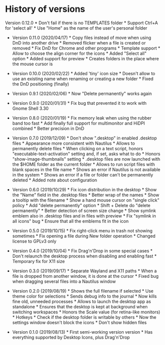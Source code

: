 # History of versions #

Version 0.12.0
      * Don't fail if there is no TEMPLATES folder
      * Support Ctrl+A for 'select all'
      * Use "Home" as the name of the user's personal folder

* Version 0.11.0 (2020/04/17)
      * Copy files instead of move when using DnD into another drive
      * Removed flicker when a file is created or removed
      * Fix DnD for Chrome and other programs
      * Template support
      * Allow to choose the align corner for the icons
      * Added "Select all" option
      * Added support for preview
      * Creates folders in the place where the mouse cursor is

* Version 0.10.0 (2020/02/22)
      * Added 'tiny' icon size
      * Doesn't allow to use an existing name when renaming or creating a new folder
      * Fixed the DnD positioning (finally)

* Version 0.9.1 (2020/02/06)
      * Now "Delete permanently" works again

* Version 0.9.0 (2020/01/31)
      * Fix bug that prevented it to work with Gnome Shell 3.30

* Version 0.8.0 (2020/01/19)
      * Fix memory leak when using the rubber band too fast
      * Add finally full support for multimonitor and HiDPI combined
      * Better precision in DnD

* Version 0.7.0 (2019/12/09)
      * Don't show ".desktop" in enabled .desktop files
      * Appearance more consistent with Nautilus
      * Allows to permanently delete files
      * When clicking on a text script, honors "executable-text-activation" setting and, if set, asks what to do
      * Honors "show-image-thumbnails" setting
      * .desktop files are now launched with the $HOME folder as the current folder
      * Allows to run script files with blank spaces in the file name
      * Shows an error if Nautilus is not available in the system
      * Shows an error if a file or folder can't be permanently deleted
      * Added note about configuration

* Version 0.6.0 (2019/10/29)
      * Fix icon distribution in the desktop
      * Show the "Name" field in the .desktop files
      * Better wrap of the names
      * Show a tooltip with the filename
      * Show a hand mouse cursor on "single click" policy
      * Add "delete permanently" option
      * Shift + Delete do "delete permanently"
      * Better detection of screen size change
      * Show symlink emblem also in .desktop files and in files with preview
      * Fix "symlink in all icons" bug
      * Ensure that all the emblems fit in the icon

* Version 0.5.0 (2019/10/15)
      * Fix right-click menu in trash not showing sometimes
      * Fix opening a file during New folder operation
      * Changed license to GPLv3 only

* Version 0.4.0 (2019/10/04)
      * Fix Drag'n'Drop in some special cases
      * Don't relaunch the desktop process when disabling and enabling fast
      * Temporary fix for X11 size

* Version 0.3.0 (2019/09/17)
      * Separate Wayland and X11 paths
      * When a file is dropped from another window, it is done at the cursor
      * Fixed bug when dragging several files into a Nautilus window

* Version 0.2.0 (2019/08/19)
      * Shows the full filename if selected
      * Use theme color for selections
      * Sends debug info to the journal
      * Now kills fine old, unneeded processes
      * Allows to launch the desktop app as standalone
      * Ensures that the desktop is kept at background when switching workspaces
      * Honors the Scale value (for retina-like monitors)
      * Hotkeys
      * Check if the desktop folder is writable by others
      * Now the settings window doesn't block the icons
      * Don't show hidden files

* Version 0.1.0 (2019/08/13)
      * First semi-working version version
      * Has everything supported by Desktop Icons, plus Drag'n'Drop
